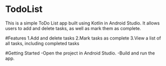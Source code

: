 # TodoList
This is a simple ToDo List app built using Kotlin in Android Studio. It allows users to add and delete tasks, as well as mark them as complete.

#Features
1.Add and delete tasks
2.Mark tasks as complete
3.View a list of all tasks, including completed tasks

#Getting Started
-Open the project in Android Studio.
-Build and run the app.
